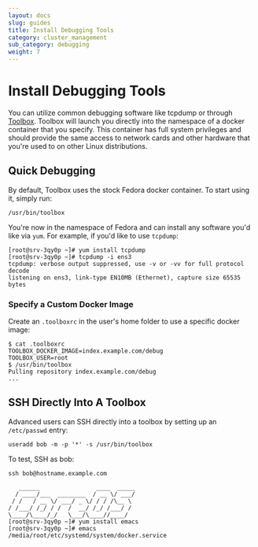 ```yaml
---
layout: docs
slug: guides
title: Install Debugging Tools
category: cluster_management
sub_category: debugging
weight: 7
---
```


# Install Debugging Tools

You can utilize common debugging software like tcpdump or  through [Toolbox](https://github.com/coreos/toolbox). Toolbox will launch you directly into the namespace of a docker container that you specify. This container has full system privileges and should provide the same access to network cards and other hardware that you're used to on other Linux distributions.

## Quick Debugging

By default, Toolbox uses the stock Fedora docker container. To start using it, simply run:

```
/usr/bin/toolbox
```

You're now in the namespace of Fedora and can install any software you'd like via `yum`. For example, if you'd like to use `tcpdump`:

```
[root@srv-3qy0p ~]# yum install tcpdump
[root@srv-3qy0p ~]# tcpdump -i ens3
tcpdump: verbose output suppressed, use -v or -vv for full protocol decode
listening on ens3, link-type EN10MB (Ethernet), capture size 65535 bytes
```

### Specify a Custom Docker Image

Create an `.toolboxrc` in the user's home folder to use a specific docker image:

```
$ cat .toolboxrc
TOOLBOX_DOCKER_IMAGE=index.example.com/debug
TOOLBOX_USER=root
$ /usr/bin/toolbox
Pulling repository index.example.com/debug
...
```

## SSH Directly Into A Toolbox

Advanced users can SSH directly into a toolbox by setting up an `/etc/passwd` entry:

```
useradd bob -m -p '*' -s /usr/bin/toolbox
```

To test, SSH as bob:

```
ssh bob@hostname.example.com

   ______                ____  _____
  / ____/___  ________  / __ \/ ___/
 / /   / __ \/ ___/ _ \/ / / /\__ \
/ /___/ /_/ / /  /  __/ /_/ /___/ /
\____/\____/_/   \___/\____//____/
[root@srv-3qy0p ~]# yum install emacs
[root@srv-3qy0p ~]# emacs /media/root/etc/systemd/system/docker.service
```